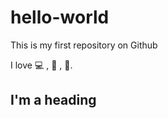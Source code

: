 # hello-world
This is my first repository on Github

I love :computer: , :pizza: , :butterfly:.
<!-- The code we're using to submit the pull request -->
<h2>I'm a heading</h2>
